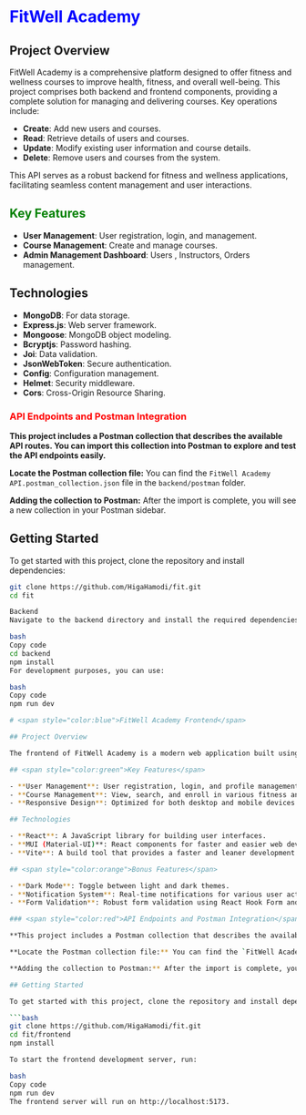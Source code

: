 # <span style="color:blue">FitWell Academy</span>

## Project Overview

FitWell Academy is a comprehensive platform designed to offer fitness and wellness courses to improve health, fitness, and overall well-being. This project comprises both backend and frontend components, providing a complete solution for managing and delivering courses. Key operations include:

- **Create**: Add new users and courses.
- **Read**: Retrieve details of users and courses.
- **Update**: Modify existing user information and course details.
- **Delete**: Remove users and courses from the system.

This API serves as a robust backend for fitness and wellness applications, facilitating seamless content management and user interactions.

## <span style="color:green">Key Features</span>

- **User Management**: User registration, login, and management.
- **Course Management**: Create and manage courses.
- **Admin Management Dashboard**: Users , Instructors, Orders management.

## Technologies

- **MongoDB**: For data storage.
- **Express.js**: Web server framework.
- **Mongoose**: MongoDB object modeling.
- **Bcryptjs**: Password hashing.
- **Joi**: Data validation.
- **JsonWebToken**: Secure authentication.
- **Config**: Configuration management.
- **Helmet**: Security middleware.
- **Cors**: Cross-Origin Resource Sharing.


### <span style="color:red">API Endpoints and Postman Integration</span>

**This project includes a Postman collection that describes the available API routes. You can import this collection into Postman to explore and test the API endpoints easily.**

**Locate the Postman collection file:** You can find the `FitWell Academy API.postman_collection.json` file in the `backend/postman` folder.

**Adding the collection to Postman:** After the import is complete, you will see a new collection in your Postman sidebar.


## Getting Started

To get started with this project, clone the repository and install dependencies:

```bash
git clone https://github.com/HigaHamodi/fit.git
cd fit

Backend
Navigate to the backend directory and install the required dependencies:

bash
Copy code
cd backend
npm install
For development purposes, you can use:

bash
Copy code
npm run dev

# <span style="color:blue">FitWell Academy Frontend</span>

## Project Overview

The frontend of FitWell Academy is a modern web application built using React, MUI (Material-UI) for the user interface components, and Vite as the build tool for a fast and efficient development experience. This application is designed to offer fitness and wellness courses, providing users with an intuitive and engaging interface to manage their health and fitness journey.

## <span style="color:green">Key Features</span>

- **User Management**: User registration, login, and profile management.
- **Course Management**: View, search, and enroll in various fitness and wellness courses.
- **Responsive Design**: Optimized for both desktop and mobile devices.

## Technologies

- **React**: A JavaScript library for building user interfaces.
- **MUI (Material-UI)**: React components for faster and easier web development.
- **Vite**: A build tool that provides a faster and leaner development experience for modern web projects.

## <span style="color:orange">Bonus Features</span>

- **Dark Mode**: Toggle between light and dark themes.
- **Notification System**: Real-time notifications for various user actions.
- **Form Validation**: Robust form validation using React Hook Form and Yup.

### <span style="color:red">API Endpoints and Postman Integration</span>

**This project includes a Postman collection that describes the available API routes. You can import this collection into Postman to explore and test the API endpoints easily.**

**Locate the Postman collection file:** You can find the `FitWell Academy API.postman_collection.json` file in the `backend/postman` folder.

**Adding the collection to Postman:** After the import is complete, you will see a new collection in your Postman sidebar.

## Getting Started

To get started with this project, clone the repository and install dependencies:

```bash
git clone https://github.com/HigaHamodi/fit.git
cd fit/frontend
npm install

To start the frontend development server, run:

bash
Copy code
npm run dev
The frontend server will run on http://localhost:5173.
